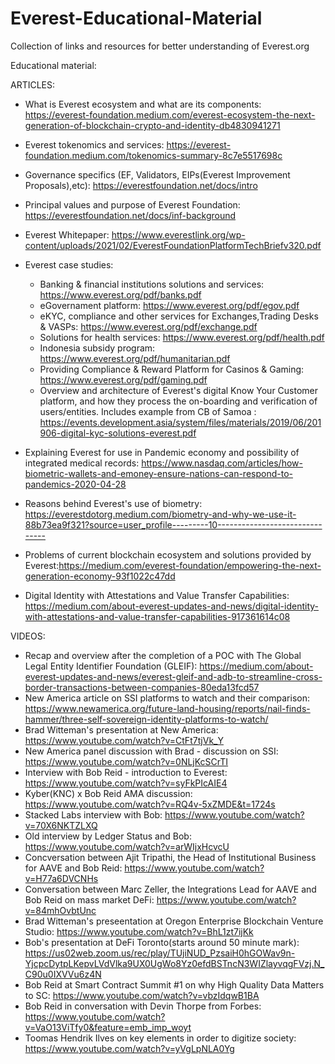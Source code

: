 # Everest-Educational-Material
Collection of links and resources for better understanding of Everest.org 

Educational material:

ARTICLES:

- What is Everest ecosystem and what are its components:
		https://everest-foundation.medium.com/everest-ecosystem-the-next-generation-of-blockchain-crypto-and-identity-db4830941271
    
- Everest tokenomics and services:
		https://everest-foundation.medium.com/tokenomics-summary-8c7e5517698c
    
- Governance specifics (EF, Validators, EIPs(Everest Improvement Proposals),etc):
		https://everestfoundation.net/docs/intro
    
- Principal values and purpose of Everest Foundation: https://everestfoundation.net/docs/inf-background

- Everest Whitepaper: https://www.everestlink.org/wp-content/uploads/2021/02/EverestFoundationPlatformTechBriefv320.pdf
 
- Everest case studies:
	- Banking & financial institutions solutions and services: https://www.everest.org/pdf/banks.pdf
	- eGovernament platform: https://www.everest.org/pdf/egov.pdf
	- eKYC, compliance and other services for Exchanges,Trading Desks & VASPs: https://www.everest.org/pdf/exchange.pdf
	- Solutions for health services: https://www.everest.org/pdf/health.pdf
	- Indonesia subsidy program: https://www.everest.org/pdf/humanitarian.pdf
	- Providing Compliance & Reward Platform for Casinos & Gaming: https://www.everest.org/pdf/gaming.pdf
	- Overview and architecture of Everest's digital Know Your Customer platform, and how they process the on-boarding and verification of users/entities.
	  Includes example from CB of Samoa : https://events.development.asia/system/files/materials/2019/06/201906-digital-kyc-solutions-everest.pdf
    
- Explaining Everest for use in Pandemic economy and possibility of integrated medical records:
	https://www.nasdaq.com/articles/how-biometric-wallets-and-emoney-ensure-nations-can-respond-to-pandemics-2020-04-28
  
- Reasons behind Everest's use of biometry: https://everestdotorg.medium.com/biometry-and-why-we-use-it-88b73ea9f321?source=user_profile---------10-------------------------------

- Problems of current blockchain ecosystem and solutions provided by Everest:https://medium.com/everest-foundation/empowering-the-next-generation-economy-93f1022c47dd

- Digital Identity with Attestations and Value Transfer Capabilities: https://medium.com/about-everest-updates-and-news/digital-identity-with-attestations-and-value-transfer-capabilities-917361614c08

VIDEOS:

- Recap and overview after the completion of a POC with The Global Legal Entity Identifier Foundation (GLEIF):
	https://medium.com/about-everest-updates-and-news/everest-gleif-and-adb-to-streamline-cross-border-transactions-between-companies-80eda13fcd57
- New America article on SSI platforms to watch and their comparison: 
	https://www.newamerica.org/future-land-housing/reports/nail-finds-hammer/three-self-sovereign-identity-platforms-to-watch/
- Brad Witteman's presentation at New America: https://www.youtube.com/watch?v=CtFt7tjVk_Y
- New America panel discussion with Brad - discussion on SSI: https://www.youtube.com/watch?v=0NLjKcSCrTI
- Interview with Bob Reid - introduction to Everest: https://www.youtube.com/watch?v=syFkPIcAIE4
- Kyber(KNC) x Bob Reid AMA discussion: https://www.youtube.com/watch?v=RQ4v-5xZMDE&t=1724s
- Stacked Labs interview with Bob: https://www.youtube.com/watch?v=70X6NKTZLXQ
- Old interview by Ledger Status and Bob: https://www.youtube.com/watch?v=arWIjxHcvcU
- Concversation between Ajit Tripathi, the Head of Institutional Business for AAVE and Bob Reid: https://www.youtube.com/watch?v=H77a6DVCNHs
- Conversation between Marc Zeller, the Integrations Lead for AAVE and Bob Reid on mass market DeFi: https://www.youtube.com/watch?v=84mhOvbtUnc
- Brad Witteman's preseentation at Oregon Enterprise Blockchain Venture Studio: https://www.youtube.com/watch?v=BhL1zt7ijKk
- Bob's presentation at DeFi Toronto(starts around 50 minute mark): https://us02web.zoom.us/rec/play/TUjiNUD_PzsaiH0hGOWav9n-YjcpcDytpLKepvLVdVlka9UX0UgWo8Yz0efdBSTncN3WIZlayvqgFVzj.N_C90u0IXVVu6z4N
- Bob Reid at Smart Contract Summit #1 on why High Quality Data Matters to SC: https://www.youtube.com/watch?v=vbzIdqwB1BA
- Bob Reid in conversation with Devin Thorpe from Forbes: https://www.youtube.com/watch?v=VaO13ViTfy0&feature=emb_imp_woyt
- Toomas Hendrik Ilves on key elements in order to digitize society: https://www.youtube.com/watch?v=yVgLpNLA0Yg
